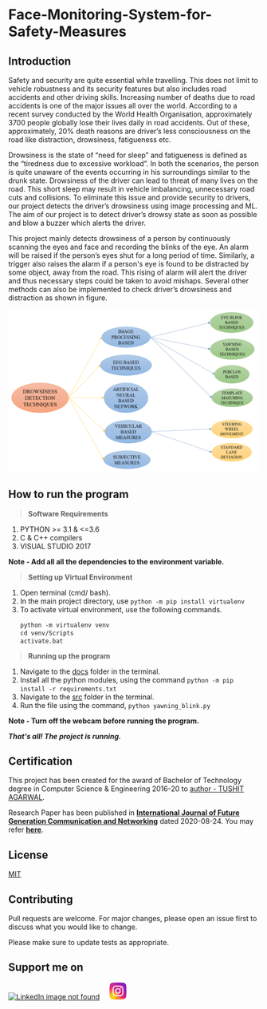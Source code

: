 # Face-Monitoring-System-for-Safety-Measures

## Introduction

Safety and security are quite essential while travelling. This does not limit to vehicle robustness and its security features but also includes road accidents and other driving skills. Increasing number of deaths due to road accidents is one of the major issues all over the world. According to a recent survey conducted by the World Health Organisation, approximately 3700 people globally lose their lives daily in road accidents. Out of these, approximately, 20% death reasons are driver’s less consciousness on the road like distraction, drowsiness, fatigueness etc. 

Drowsiness is the state of “need for sleep” and fatigueness is defined as the “tiredness due to excessive workload”. In both the scenarios, the person is quite unaware of the events occurring in his surroundings similar to the drunk state. Drowsiness of the driver can lead to threat of many lives on the road. This short sleep may result in vehicle imbalancing, unnecessary road cuts and collisions. To eliminate this issue and provide security to drivers, our project detects the driver’s drowsiness using image processing and ML. The aim of our project is to detect driver’s drowsy state as soon as possible and blow a buzzer which alerts the driver. 

This project mainly detects drowsiness of a person by continuously scanning the eyes and face and recording the blinks of the eye. An alarm will be raised if the person’s eyes shut for a long period of time. Similarly, a trigger also raises the alarm if a person's eye is found to be distracted by some object, away from the road. This rising of alarm will alert the driver and thus necessary steps could be taken to avoid mishaps. Several other methods can also be implemented to check driver’s drowsiness and distraction as shown in figure.

![Refer to /Reports and Presentations/images/Research Paper 1](https://github.com/TushitAgarwal/Face-Monitoring-System-for-Safety-Measures/blob/master/Reports%20and%20Presentations/images/Research%20Paper%201.png)

## How to run the program

> **Software Requirements**
     
 1.  PYTHON >= 3.1 & <=3.6
 2. C & C++ compilers
 3. VISUAL STUDIO 2017
 
 **Note - Add all all the dependencies to the environment variable.**
 
 > **Setting up Virtual Environment**
 
 1. Open terminal (cmd/ bash).
 2. In the main project directory, use
          ```python -m pip install virtualenv```
 3. To activate virtual environment, use the following commands.
     ```
     python -m virtualenv venv
	cd venv/Scripts
     activate.bat
     ```
 
 > **Running up the program**
 
 1. Navigate to the [docs](https://github.com/TushitAgarwal/Face-Monitoring-System-for-Safety-Measures/tree/master/docs) folder in the terminal.
 2. Install all the python modules, using the command
     ```python -m pip install -r requirements.txt```
 3. Navigate to the [src](https://github.com/TushitAgarwal/Face-Monitoring-System-for-Safety-Measures/tree/master/src) folder in the terminal.
 4. Run the file using the command,
     ```python yawning_blink.py```
 
 **Note - Turn off the webcam before running the program.**
 
 ***That's all! The project is running.***
 
 
 ## Certification
 
 This project has been created for the award of Bachelor of Technology degree in Computer Science & Engineering 2016-20 to [author - TUSHIT AGARWAL](https://github.com/TushitAgarwal).
 
 Research Paper has been published in **[International Journal of Future Generation Communication and Networking](http://www.sersc.org/journals/index.php/IJFGCN)** dated 2020-08-24. You may refer **[here](http://sersc.org/journals/index.php/IJFGCN/issue/current)**.
 
 
## License

[MIT](https://github.com/TushitAgarwal/Face-Monitoring-System-for-Safety-Measures/blob/master/LICENSE/)


 ## Contributing
 
Pull requests are welcome. For major changes, please open an issue first to discuss what you would like to change.

Please make sure to update tests as appropriate.



## **Support me on** 


<a href="https://www.linkedin.com/in/tushitagarwal/"><img src="https://upload.wikimedia.org/wikipedia/commons/thumb/6/6e/Monasterio_Khor_Virap%2C_Armenia%2C_2016-10-01%2C_DD_25.jpg/1200px-Monasterio_Khor_Virap%2C_Armenia%2C_2016-10-01%2C_DD_25.jpg" height="34" width="34" alt = "LinkedIn image not found" title = "LinkedIn" ></a> &nbsp; &nbsp;   <a href="https://www.instagram.com/_tushitagarwal_/"><img src="https://github.com/TushitAgarwal/Face-Monitoring-System-for-Safety-Measures/blob/master/Reports%20and%20Presentations/dump/instagram.png" height="34" width="34" ></a>

